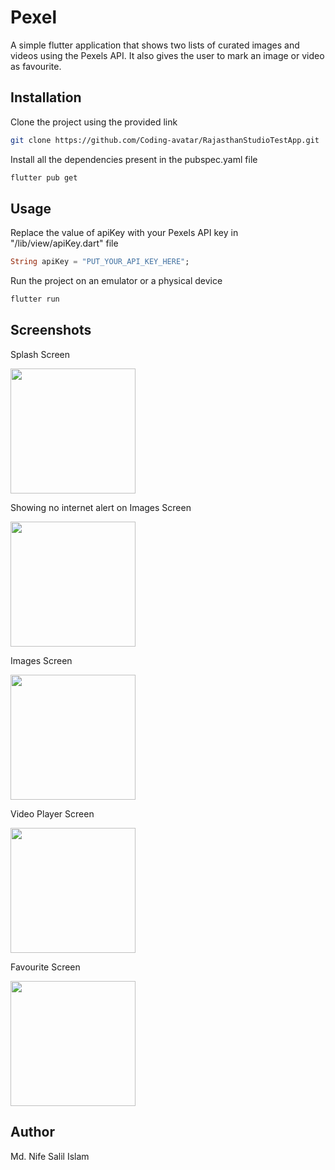 # Pexel

A simple flutter application that shows two lists of curated images and videos using the Pexels API. It also gives the user to mark an image or video as favourite.

## Installation

Clone the project using the provided link

```bash
git clone https://github.com/Coding-avatar/RajasthanStudioTestApp.git
```

Install all the dependencies present in the pubspec.yaml file

```bash
flutter pub get
```

## Usage

Replace the value of apiKey with your Pexels API key in "/lib/view/apiKey.dart" file

```dart
String apiKey = "PUT_YOUR_API_KEY_HERE";
```

Run the project on an emulator or a physical device

```bash
flutter run
```

## Screenshots

Splash Screen

<img src = "https://i.ibb.co/Qr5q3zB/Whats-App-Image-2021-06-20-at-10-29-21-PM-3.jpg" width = 200>

Showing no internet alert on Images Screen

<img src = "https://i.ibb.co/QFD2P4b/Whats-App-Image-2021-06-20-at-10-29-21-PM.jpg" width = 200>

Images Screen

<img src = "https://i.ibb.co/2KbKvyp/Whats-App-Image-2021-06-20-at-10-29-21-PM-2.jpg" width = 200>

Video Player Screen

<img src = "https://i.ibb.co/PZTzrVk/Whats-App-Image-2021-06-20-at-10-29-21-PM-1.jpg" width = 200>

Favourite Screen

<img src = "https://i.ibb.co/9TRJdy3/Whats-App-Image-2021-06-20-at-10-29-09-PM.jpg" width = 200>

## Author

Md. Nife Salil Islam
